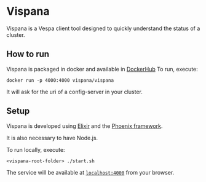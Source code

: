 # Vispana

Vispana is a Vespa client tool designed to quickly understand the status of a cluster.

## How to run

Vispana is packaged in docker and available in [DockerHub](https://hub.docker.com/r/vispana/vispana)
To run, execute:
```shell
docker run -p 4000:4000 vispana/vispana
```

It will ask for the uri of a config-server in your cluster.

## Setup

Vispana is developed using [Elixir](https://elixir-lang.org/) and the [Phoenix framework](https://www.phoenixframework.org/).

It is also necessary to have Node.js.

To run locally, execute:

```shell
<vispana-root-folder> ./start.sh
```

The service will be available at [`localhost:4000`](http://localhost:4000) from your browser.
